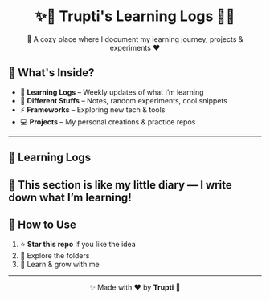 <h1 align="center">✨🎀 Trupti's Learning Logs 🎀✨</h1>

<p align="center">
  🥰 A cozy place where I document my learning journey, projects & experiments ❤️  
</p>

## 💖 What's Inside?
- 📝 **Learning Logs** – Weekly updates of what I’m learning   
- 🎨 **Different Stuffs** – Notes, random experiments, cool snippets  
- ⚡ **Frameworks** – Exploring new tech & tools  
- 💻 **Projects** – My personal creations & practice repos  
---

## 📝 Learning Logs
🎀 This section is like my little diary — I write down what I’m learning!  
---

## 🌸 How to Use
1. ⭐ **Star this repo** if you like the idea  
2. 🍰 Explore the folders  
3. 🥂 Learn & grow with me  

---
<p align="center">
  ✨ Made with ❤️ by <b>Trupti</b> 🎀  
</p>
